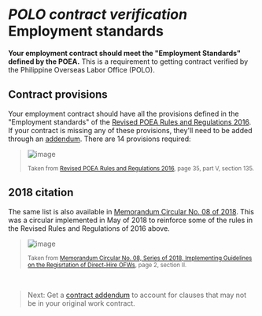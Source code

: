 # _POLO contract verification_ Employment standards

**Your employment contract should meet the "Employment Standards" defined by the POEA.** This is a requirement to getting contract verified by the Philippine Overseas Labor Office (POLO).

## Contract provisions

Your employment contract should have all the provisions defined in the "Employment standards" of the [Revised POEA Rules and Regulations 2016](./revised_poea_rules_of_2016.md). If your contract is missing any of these provisions, they'll need to be added through an [addendum](./contract_addendum.md). There are 14 provisions required:

> ![image](https://user-images.githubusercontent.com/74385/40554478-6c8a76fc-6078-11e8-995e-ef304e51322e.png)
>
> <small>Taken from [Revised POEA Rules and Regulations 2016](./revised_poea_rules_of_2016.md), page 35, part V, section 135.</small>

## 2018 citation

The same list is also available in [Memorandum Circular No. 08 of 2018](./memorandum_circular_08.md). This was a circular implemented in May of 2018 to reinforce some of the rules in the Revised Rules and Regulations of 2016 above.

> ![image](https://user-images.githubusercontent.com/74385/40723638-e78ae940-6451-11e8-99d5-77d476d06bae.png)
>
> <small>Taken from [Memorandum Circular No. 08, Series of 2018, Implementing Guidelines on the Regisrtation of Direct-Hire OFWs](./memorandum_circular_08.md), page 2, section II.</small>

<br>

> Next: Get a [contract addendum](./contract_addendum.md) to account for clauses that may not be in your original work contract.
